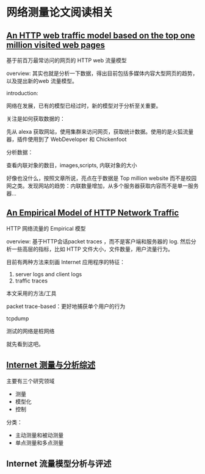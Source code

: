 # 网络测量论文阅读相关

## [An HTTP web traffic model based on the top one million visited web pages](https://ieeexplore.ieee.org/document/6252145)



基于前百万最常访问的网页的 HTTP web 流量模型

overview: 其实也就是分析一下数据，得出目前包括多媒体内容大型网页的趋势，以及提出新的web 流量模型。

introduction:

网络在发展，已有的模型已经过时，新的模型对于分析至关重要。

关注是如何获取数据的：

先从 alexa 获取网站，使用集群来访问网页，获取统计数据。使用的是火狐流量器，插件使用到了 WebDeveloper 和 Chickenfoot

分析数据：

查看内联对象的数目，images,scripts, 内联对象的大小

好像也没什么，按照文章所说，亮点在于数据是 Top million website 而不是校园网之类。发现网站的趋势：内联数量增加，从多个服务器获取内容而不是单一服务器...



## [An Empirical Model of HTTP Network Traffic](http://www.kitchenlab.org/www/bmah/Papers/Http-Infocom.pdf)

HTTP 网络流量的 Empirical 模型

overview: 基于HTTP会话packet traces ，而不是客户端和服务器的 log.  然后分析一些高层的指标，比如 HTTP 文件大小，文件数量，用户流量行为。

目前有两种方法来刻画 Internet 应用程序的特征：

1. server logs and client logs
2. traffic traces

本文采用的方法/工具

packet trace-based：更好地捕获单个用户的行为

tcpdump

测试的网络是桩网络

就先看到这吧。



## [Internet 测量与分析综述](http://www.jos.org.cn/1000-9825/14/110.pdf)

主要有三个研究领域

- 测量
- 模型化
- 控制

分类：

- 主动测量和被动测量
- 单点测量和多点测量



## Internet 流量模型分析与评述

